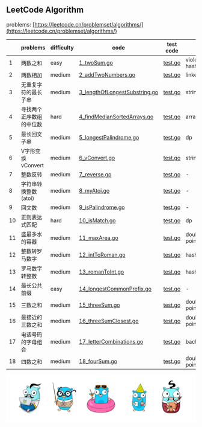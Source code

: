 ## LeetCode Algorithm

problems: [https://leetcode.cn/problemset/algorithms/](https://leetcode.cn/problemset/algorithms/)

|     | problems       | difficulty | code                                                                              | test code                                                        | tag                  |
|-----|----------------|------------|-----------------------------------------------------------------------------------|------------------------------------------------------------------|----------------------|
| 1   | 两数之和           | easy       | [1_twoSum.go](./algorithm/golang/1_twoSum.go)                                     | [test.go](./algorithm/golang/2_addTwoNumbers_test.go)            | violence, hash table |
| 2   | 两数相加           | medium     | [2_addTwoNumbers.go](./algorithm/golang/2_addTwoNumbers.go)                       | [test.go](./algorithm/golang/2_addTwoNumbers_test.go)            | linked list          |
| 3   | 无重复字符的最长子串     | medium     | [3_lengthOfLongestSubstring.go](./algorithm/golang/3_lengthOfLongestSubstring.go) | [test.go](./algorithm/golang/3_lengthOfLongestSubstring_test.go) | string               |
| 4   | 寻找两个正序数组的中位数   | hard       | [4_findMedianSortedArrays.go](./algorithm/golang/4_findMedianSortedArrays.go)     | [test.go](./algorithm/golang/4_findMedianSortedArrays_test.go)   | arrays               |
| 5   | 最长回文子串         | medium     | [5_longestPalindrome.go](./algorithm/golang/5_longestPalindrome.go)               | [test.go](./algorithm/golang/5_longestPalindrome_test.go)        | dp                   |
| 6   | V字形变换 vConvert | medium     | [6_vConvert.go](./algorithm/golang/6_vConvert.go)                                 | [test.go](./algorithm/golang/6_vConvert_test.go)                 | string               |
| 7   | 整数反转           | medium     | [7_reverse.go](./algorithm/golang/7_reverse.go)                                   | [test.go](./algorithm/golang/7_reverse_test.go)                  | -                    |
| 8   | 字符串转换整数 (atoi) | medium     | [8_myAtoi.go](./algorithm/golang/8_myAtoi.go)                                     | [test.go](./algorithm/golang/8_myAtoi_test.go)                   | -                    |
| 9   | 回文数            | medium     | [9_isPalindrome.go](./algorithm/golang/9_isPalindrome.go)                         | [test.go](./algorithm/golang/9_isPalindrome_test.go)             | -                    |
| 10  | 正则表达式匹配        | hard       | [10_isMatch.go](./algorithm/golang/10_isMatch.go)                                 | [test.go](./algorithm/golang/10_isMatch_test.go)                 | dp                   |
| 11  | 盛最多水的容器        | medium     | [11_maxArea.go](./algorithm/golang/11_maxArea.go)                                 | [test.go](./algorithm/golang/11_maxArea_test.go)                 | double pointer       |
| 12  | 整数转罗马数字        | medium     | [12_intToRoman.go](./algorithm/golang/12_intToRoman.go)                           | [test.go](./algorithm/golang/12_intToRoman_test.go)              | hash table           |
| 13  | 罗马数字转整数        | medium     | [13_romanToInt.go](./algorithm/golang/13_romanToInt.go)                           | [test.go](./algorithm/golang/13_romanToInt_test.go)              | hash table           |
| 14  | 最长公共前缀         | easy       | [14_longestCommonPrefix.go](./algorithm/golang/14_longestCommonPrefix.go)         | [test.go](./algorithm/golang/14_longestCommonPrefix_test.go)     | -                    |
| 15  | 三数之和           | medium     | [15_threeSum.go](./algorithm/golang/15_threeSum.go)                               | [test.go](./algorithm/golang/15_threeSum_test.go)                | double pointer       |
| 16  | 最接近的三数之和       | medium     | [16_threeSumClosest.go](./algorithm/golang/16_threeSumClosest.go)                 | [test.go](./algorithm/golang/16_threeSumClosest_test.go)         | double pointer       |
| 17  | 电话号码的字母组合      | medium     | [17_letterCombinations.go](./algorithm/golang/17_letterCombinations.go)           | [test.go](./algorithm/golang/17_letterCombinations_test.go)      | backtracking         |
| 18  | 四数之和           | medium     | [18_fourSum.go](./algorithm/golang/18_fourSum.go)                                 | [test.go](./algorithm/golang/18_fourSum_test.go)                 | double pointer       |



![gopher](./gophertop.png)